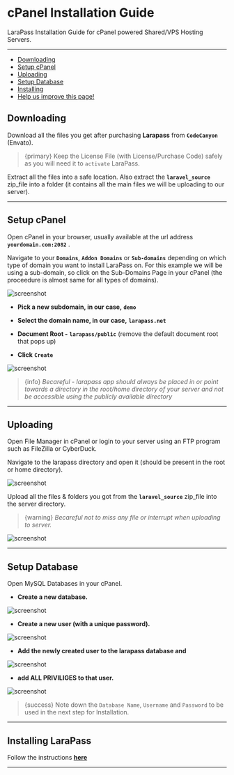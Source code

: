 # cPanel Installation Guide

LaraPass Installation Guide for cPanel powered Shared/VPS Hosting Servers.

---

- [Downloading](#downloading)
- [Setup cPanel](#setup_cpanel)
- [Uploading](#uploading)
- [Setup Database](#setup_database)
- [Installing](#installing)
- [<a href="https://github.com/larapass/LaraPass-v2-Docs/edit/master/resources/docs/personal/misc/cpanel.md" target="_blank"><i class="fa fa-edit"></i> Help us improve this page!</a>](#)

<a name="downloading"></a>
## Downloading

Download all the files you get after purchasing **Larapass** from **`CodeCanyon`** (Envato). 

> {primary} Keep the License File (with License/Purchase Code) safely as you will need it to `activate` LaraPass. 

Extract all the files into a safe location. Also extract the **`laravel_source`** zip_file into a folder (it contains all the main files we will be uploading to our server).

---

<a name="setup_cpanel"></a>
## Setup cPanel

Open cPanel in your browser, usually available at the url address **``yourdomain.com:2082``** .

Navigate to your **``Domains``**, **``Addon Domains``** or **``Sub-domains``** depending on which type of domain you want to install LaraPass on. For this example we will be using a sub-domain, so click on the Sub-Domains Page in your cPanel (the proceedure is almost same for all types of domains).

![screenshot](/screenshots/misc/cpanel/sub.png)

* **Pick a new subdomain, in our case,** **``demo``**

* **Select the domain name, in our case,** **``larapass.net``**

* **Document Root -** **``larapass/public``** (remove the default document root that pops up)

* **Click** **``Create``**

![screenshot](/screenshots/misc/cpanel/sub_added.png)

> {info} *Becareful - larapass app should always be placed in or point towards a directory in the root/home directory of your server and not be accessible using the publicly available directory*

---

<a name="uploading"></a>
## Uploading

Open File Manager in cPanel or login to your server using an FTP program such as FileZilla or CyberDuck.

Navigate to the larapass directory and open it (should be present in the root or home directory).

![screenshot](/screenshots/misc/cpanel/larapass.png)

Upload all the files & folders you got from the **`laravel_source`** zip_file into the server directory.

> {warning} *Becareful not to miss any file or interrupt when uploading to server.*

![screenshot](/screenshots/misc/cpanel/lp.png)

---

<a name="setup_database"></a>
## Setup Database

Open MySQL Databases in your cPanel.

* **Create a new database.**

![screenshot](/screenshots/misc/cpanel/mysqldb.png)

* **Create a new user (with a unique password).**

![screenshot](/screenshots/misc/cpanel/mysqlusers.png)

* **Add the newly created user to the larapass database and**

![screenshot](/screenshots/misc/cpanel/mysqldbuser.png)

* **add ALL PRIVILIGES to that user.**

![screenshot](/screenshots/misc/cpanel/mysqluserpriv.png)

> {success} Note down the ``Database Name``, ``Username`` and ``Password`` to be used in the next step for Installation.

---

<a name="installing"></a>
## Installing LaraPass

Follow the instructions [**here**](../installation/overview#installing)

---